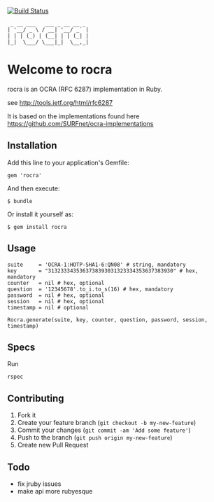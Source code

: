 [![Build Status](https://travis-ci.org/branch14/rocra.png?branch=master)](https://travis-ci.org/branch14/rocra)

     _ __ ___   ___ _ __ __ _
    | '__/ _ \ / __| '__/ _` |
    | | | (_) | (__| | | (_| |
    |_|  \___/ \___|_|  \__,_|

# Welcome to rocra

rocra is an OCRA (RFC 6287) implementation in Ruby.

see http://tools.ietf.org/html/rfc6287

It is based on the implementations found here https://github.com/SURFnet/ocra-implementations

## Installation

Add this line to your application's Gemfile:

    gem 'rocra'

And then execute:

    $ bundle

Or install it yourself as:

    $ gem install rocra

## Usage

    suite     = 'OCRA-1:HOTP-SHA1-6:QN08' # string, mandatory
    key       = "3132333435363738393031323334353637383930" # hex, mandatory
    counter   = nil # hex, optional
    question  = '12345678'.to_i.to_s(16) # hex, mandatory
    password  = nil # hex, optional
    session   = nil # hex, optional
    timestamp = nil # optional
    
    Rocra.generate(suite, key, counter, question, password, session, timestamp)

## Specs

Run

    rspec

## Contributing

1. Fork it
2. Create your feature branch (`git checkout -b my-new-feature`)
3. Commit your changes (`git commit -am 'Add some feature'`)
4. Push to the branch (`git push origin my-new-feature`)
5. Create new Pull Request

## Todo

- fix jruby issues
- make api more rubyesque
